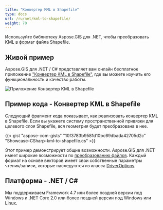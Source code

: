```yaml
---
title: "Конвертер KML в Shapefile"
type: docs
url: /ru/net/kml-to-shapefile/
weight: 70
---
```


Используйте библиотеку Aspose.GIS для .NET, чтобы преобразовать KML в формат файла Shapefile.

## **Живой пример**

Aspose.GIS для .NET / C# представляет вам онлайн бесплатное приложение ["Конвертер KML в Shapefile"](https://products.aspose.app/gis/conversion/kml-to-shapefile), где вы можете изучить его функциональность и качество работы.

![Приложение Конвертер KML в Shapefile](conversion.png)

## **Пример кода - Конвертер KML в Shapefile**

Следующий фрагмент кода показывает, как реализовать конвертер KML в Shapefile. Если вы укажете систему пространственной привязки для целевого слоя Shapefile, вся геометрия будет преобразована в нее. 

{{< gist "aspose-com-gists" "10f3783b9581d10bc69dbada42705d2c" "Showcase-CSharp-kml-to-shapefile.cs" >}}

Этот пример демонстрирует общие возможности. Aspose.GIS для .NET имеет широкие возможности по [преобразованию файлов](https://docs.aspose.com/gis/net/vector-layers/). Каждый формат на основе векторов имеет свои собственные параметры чтения/записи, которые наследуются из класса [DriverOptions](https://reference.aspose.com/gis/net/aspose.gis/driveroptions).

## **Платформа - .NET / C#**

Мы поддерживаем Framework 4.7 или более поздней версии под Windows и .NET Core 2.0 или более поздней версии под Windows или Linux.
